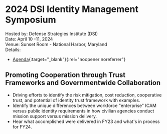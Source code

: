 # 2024 DSI Identity Management Symposium
Hosted by: Defense Strategies Institute (DSI)<br>
Date: April 10 -11, 2024<br>
Venue: Sunset Room - National Harbor, Maryland<br>
Details: 
- [Agenda](https://identitymanagement.dsigroup.org/download-the-agenda/){:target="_blank"}{:rel="noopener noreferrer"} 

## Promoting Cooperation through Trust Frameworks and Governmentwide Collaboration
- Driving efforts to identify the risk mitigation, cost reduction, cooperative trust, and potential of identity trust framework with examples.
- Identify the unique differences between workforce "enterprise" ICAM versus public identity requirements in how civilian agencies conduct mission support versus mission delivery.
- Hear what accomplished were delivered in FY23 and what's in process for FY24.
